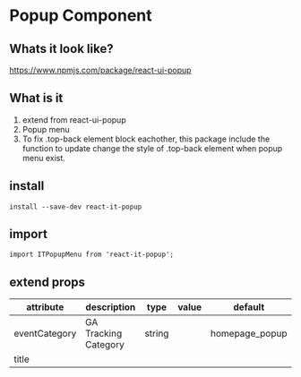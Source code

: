 # Popup Component

## Whats it look like?
https://www.npmjs.com/package/react-ui-popup

## What is it
1. extend from react-ui-popup
2. Popup menu
3. To fix .top-back element block eachother, this package include the function to update change the style of .top-back element when popup menu exist.

## install
```
install --save-dev react-it-popup

```

## import
```
import ITPopupMenu from 'react-it-popup';

```

## extend props
|attribute|description|type|value|default|
|---|---|---|---|--|
|eventCategory| GA Tracking Category | string ||homepage_popup|
|title||